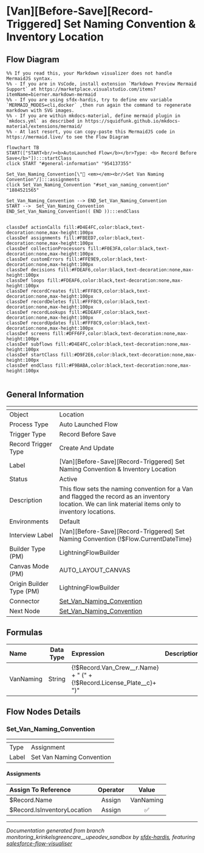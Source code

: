# [Van][Before-Save][Record-Triggered] Set Naming Convention & Inventory Location

## Flow Diagram

```mermaid
%% If you read this, your Markdown visualizer does not handle MermaidJS syntax.
%% - If you are in VsCode, install extension `Markdown Preview Mermaid Support` at https://marketplace.visualstudio.com/items?itemName=bierner.markdown-mermaid
%% - If you are using sfdx-hardis, try to define env variable `MERMAID_MODES=cli,docker` ,then run again the command to regenerate markdown with SVG images.
%% - If you are within mkdocs-material, define mermaid plugin in `mkdocs.yml` as described in https://squidfunk.github.io/mkdocs-material/extensions/mermaid/
%% - At last resort, you can copy-paste this MermaidJS code in https://mermaid.live/ to see the Flow Diagram

flowchart TB
START(["START<br/><b>AutoLaunched Flow</b></br>Type: <b> Record Before Save</b>"]):::startClass
click START "#general-information" "954137355"

Set_Van_Naming_Convention[\"🟰 <em></em><br/>Set Van Naming Convention"/]:::assignments
click Set_Van_Naming_Convention "#set_van_naming_convention" "1884521565"

Set_Van_Naming_Convention --> END_Set_Van_Naming_Convention
START -->  Set_Van_Naming_Convention
END_Set_Van_Naming_Convention(( END )):::endClass


classDef actionCalls fill:#D4E4FC,color:black,text-decoration:none,max-height:100px
classDef assignments fill:#FBEED7,color:black,text-decoration:none,max-height:100px
classDef collectionProcessors fill:#F0E3FA,color:black,text-decoration:none,max-height:100px
classDef customErrors fill:#FFE9E9,color:black,text-decoration:none,max-height:100px
classDef decisions fill:#FDEAF6,color:black,text-decoration:none,max-height:100px
classDef loops fill:#FDEAF6,color:black,text-decoration:none,max-height:100px
classDef recordCreates fill:#FFF8C9,color:black,text-decoration:none,max-height:100px
classDef recordDeletes fill:#FFF8C9,color:black,text-decoration:none,max-height:100px
classDef recordLookups fill:#EDEAFF,color:black,text-decoration:none,max-height:100px
classDef recordUpdates fill:#FFF8C9,color:black,text-decoration:none,max-height:100px
classDef screens fill:#DFF6FF,color:black,text-decoration:none,max-height:100px
classDef subflows fill:#D4E4FC,color:black,text-decoration:none,max-height:100px
classDef startClass fill:#D9F2E6,color:black,text-decoration:none,max-height:100px
classDef endClass fill:#F9BABA,color:black,text-decoration:none,max-height:100px


```

<!-- Flow description -->

## General Information

|<!-- -->|<!-- -->|
|:---|:---|
|Object|Location|
|Process Type| Auto Launched Flow|
|Trigger Type| Record Before Save|
|Record Trigger Type| Create And Update|
|Label|[Van][Before-Save][Record-Triggered] Set Naming Convention & Inventory Location|
|Status|Active|
|Description|This flow sets the naming convention for a Van and flagged the record as an inventory location. We can link material items only to inventory locations.|
|Environments|Default|
|Interview Label|[Van][Before-Save][Record-Triggered] Set Naming Convention {!$Flow.CurrentDateTime}|
| Builder Type (PM)|LightningFlowBuilder|
| Canvas Mode (PM)|AUTO_LAYOUT_CANVAS|
| Origin Builder Type (PM)|LightningFlowBuilder|
|Connector|[Set_Van_Naming_Convention](#set_van_naming_convention)|
|Next Node|[Set_Van_Naming_Convention](#set_van_naming_convention)|


## Formulas

|Name|Data Type|Expression|Description|
|:-- |:--:|:-- |:--  |
|VanNaming|String|{!$Record.Van_Crew__r.Name} + " (" + {!$Record.License_Plate__c}+ ")"|<!-- -->|


## Flow Nodes Details

### Set_Van_Naming_Convention

|<!-- -->|<!-- -->|
|:---|:---|
|Type|Assignment|
|Label|Set Van Naming Convention|


#### Assignments

|Assign To Reference|Operator|Value|
|:-- |:--:|:--: |
|$Record.Name| Assign|VanNaming|
|$Record.IsInventoryLocation| Assign|✅|








___

_Documentation generated from branch monitoring_krinkelsgreencare__upeodev_sandbox by [sfdx-hardis](https://sfdx-hardis.cloudity.com), featuring [salesforce-flow-visualiser](https://github.com/toddhalfpenny/salesforce-flow-visualiser)_